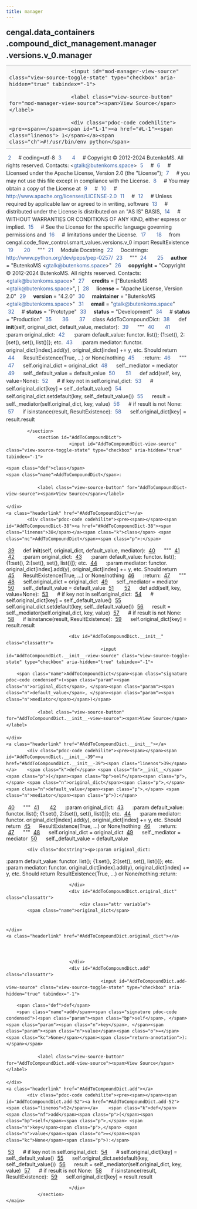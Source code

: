 ```yaml
---
title: manager
---
```


<div>
    <main class="pdoc">
            <section class="module-info">
                    <h1 class="modulename">
cengal<wbr>.data_containers<wbr>.compound_dict_management<wbr>.manager<wbr>.versions<wbr>.v_0<wbr>.manager    </h1>

                
                        <input id="mod-manager-view-source" class="view-source-toggle-state" type="checkbox" aria-hidden="true" tabindex="-1">

                        <label class="view-source-button" for="mod-manager-view-source"><span>View Source</span></label>

                        <div class="pdoc-code codehilite"><pre><span></span><span id="L-1"><a href="#L-1"><span class="linenos"> 1</span></a><span class="ch">#!/usr/bin/env python</span>
</span><span id="L-2"><a href="#L-2"><span class="linenos"> 2</span></a><span class="c1"># coding=utf-8</span>
</span><span id="L-3"><a href="#L-3"><span class="linenos"> 3</span></a>
</span><span id="L-4"><a href="#L-4"><span class="linenos"> 4</span></a><span class="c1"># Copyright © 2012-2024 ButenkoMS. All rights reserved. Contacts: &lt;gtalk@butenkoms.space&gt;</span>
</span><span id="L-5"><a href="#L-5"><span class="linenos"> 5</span></a><span class="c1"># </span>
</span><span id="L-6"><a href="#L-6"><span class="linenos"> 6</span></a><span class="c1"># Licensed under the Apache License, Version 2.0 (the &quot;License&quot;);</span>
</span><span id="L-7"><a href="#L-7"><span class="linenos"> 7</span></a><span class="c1"># you may not use this file except in compliance with the License.</span>
</span><span id="L-8"><a href="#L-8"><span class="linenos"> 8</span></a><span class="c1"># You may obtain a copy of the License at</span>
</span><span id="L-9"><a href="#L-9"><span class="linenos"> 9</span></a><span class="c1"># </span>
</span><span id="L-10"><a href="#L-10"><span class="linenos">10</span></a><span class="c1">#     http://www.apache.org/licenses/LICENSE-2.0</span>
</span><span id="L-11"><a href="#L-11"><span class="linenos">11</span></a><span class="c1"># </span>
</span><span id="L-12"><a href="#L-12"><span class="linenos">12</span></a><span class="c1"># Unless required by applicable law or agreed to in writing, software</span>
</span><span id="L-13"><a href="#L-13"><span class="linenos">13</span></a><span class="c1"># distributed under the License is distributed on an &quot;AS IS&quot; BASIS,</span>
</span><span id="L-14"><a href="#L-14"><span class="linenos">14</span></a><span class="c1"># WITHOUT WARRANTIES OR CONDITIONS OF ANY KIND, either express or implied.</span>
</span><span id="L-15"><a href="#L-15"><span class="linenos">15</span></a><span class="c1"># See the License for the specific language governing permissions and</span>
</span><span id="L-16"><a href="#L-16"><span class="linenos">16</span></a><span class="c1"># limitations under the License.</span>
</span><span id="L-17"><a href="#L-17"><span class="linenos">17</span></a>
</span><span id="L-18"><a href="#L-18"><span class="linenos">18</span></a><span class="kn">from</span> <span class="nn">cengal.code_flow_control.smart_values.versions.v_0</span> <span class="kn">import</span> <span class="n">ResultExistence</span>
</span><span id="L-19"><a href="#L-19"><span class="linenos">19</span></a>
</span><span id="L-20"><a href="#L-20"><span class="linenos">20</span></a><span class="sd">&quot;&quot;&quot;</span>
</span><span id="L-21"><a href="#L-21"><span class="linenos">21</span></a><span class="sd">Module Docstring</span>
</span><span id="L-22"><a href="#L-22"><span class="linenos">22</span></a><span class="sd">Docstrings: http://www.python.org/dev/peps/pep-0257/</span>
</span><span id="L-23"><a href="#L-23"><span class="linenos">23</span></a><span class="sd">&quot;&quot;&quot;</span>
</span><span id="L-24"><a href="#L-24"><span class="linenos">24</span></a>
</span><span id="L-25"><a href="#L-25"><span class="linenos">25</span></a><span class="n">__author__</span> <span class="o">=</span> <span class="s2">&quot;ButenkoMS &lt;gtalk@butenkoms.space&gt;&quot;</span>
</span><span id="L-26"><a href="#L-26"><span class="linenos">26</span></a><span class="n">__copyright__</span> <span class="o">=</span> <span class="s2">&quot;Copyright © 2012-2024 ButenkoMS. All rights reserved. Contacts: &lt;gtalk@butenkoms.space&gt;&quot;</span>
</span><span id="L-27"><a href="#L-27"><span class="linenos">27</span></a><span class="n">__credits__</span> <span class="o">=</span> <span class="p">[</span><span class="s2">&quot;ButenkoMS &lt;gtalk@butenkoms.space&gt;&quot;</span><span class="p">,</span> <span class="p">]</span>
</span><span id="L-28"><a href="#L-28"><span class="linenos">28</span></a><span class="n">__license__</span> <span class="o">=</span> <span class="s2">&quot;Apache License, Version 2.0&quot;</span>
</span><span id="L-29"><a href="#L-29"><span class="linenos">29</span></a><span class="n">__version__</span> <span class="o">=</span> <span class="s2">&quot;4.2.0&quot;</span>
</span><span id="L-30"><a href="#L-30"><span class="linenos">30</span></a><span class="n">__maintainer__</span> <span class="o">=</span> <span class="s2">&quot;ButenkoMS &lt;gtalk@butenkoms.space&gt;&quot;</span>
</span><span id="L-31"><a href="#L-31"><span class="linenos">31</span></a><span class="n">__email__</span> <span class="o">=</span> <span class="s2">&quot;gtalk@butenkoms.space&quot;</span>
</span><span id="L-32"><a href="#L-32"><span class="linenos">32</span></a><span class="c1"># __status__ = &quot;Prototype&quot;</span>
</span><span id="L-33"><a href="#L-33"><span class="linenos">33</span></a><span class="n">__status__</span> <span class="o">=</span> <span class="s2">&quot;Development&quot;</span>
</span><span id="L-34"><a href="#L-34"><span class="linenos">34</span></a><span class="c1"># __status__ = &quot;Production&quot;</span>
</span><span id="L-35"><a href="#L-35"><span class="linenos">35</span></a>
</span><span id="L-36"><a href="#L-36"><span class="linenos">36</span></a>
</span><span id="L-37"><a href="#L-37"><span class="linenos">37</span></a><span class="k">class</span> <span class="nc">AddToCompoundDict</span><span class="p">:</span>
</span><span id="L-38"><a href="#L-38"><span class="linenos">38</span></a>    <span class="k">def</span> <span class="fm">__init__</span><span class="p">(</span><span class="bp">self</span><span class="p">,</span> <span class="n">original_dict</span><span class="p">,</span> <span class="n">default_value</span><span class="p">,</span> <span class="n">mediator</span><span class="p">):</span>
</span><span id="L-39"><a href="#L-39"><span class="linenos">39</span></a><span class="w">        </span><span class="sd">&quot;&quot;&quot;</span>
</span><span id="L-40"><a href="#L-40"><span class="linenos">40</span></a>
</span><span id="L-41"><a href="#L-41"><span class="linenos">41</span></a><span class="sd">        :param original_dict:</span>
</span><span id="L-42"><a href="#L-42"><span class="linenos">42</span></a><span class="sd">        :param default_value: functor. list(); {1:set(), 2:[set(), set(), list()]}; etc.</span>
</span><span id="L-43"><a href="#L-43"><span class="linenos">43</span></a><span class="sd">        :param mediator: functor. original_dict[index].add(y), original_dict[index] += y, etc. Should return</span>
</span><span id="L-44"><a href="#L-44"><span class="linenos">44</span></a><span class="sd">            ResultExistence(True, ...) or None/nothing</span>
</span><span id="L-45"><a href="#L-45"><span class="linenos">45</span></a><span class="sd">        :return:</span>
</span><span id="L-46"><a href="#L-46"><span class="linenos">46</span></a><span class="sd">        &quot;&quot;&quot;</span>
</span><span id="L-47"><a href="#L-47"><span class="linenos">47</span></a>        <span class="bp">self</span><span class="o">.</span><span class="n">original_dict</span> <span class="o">=</span> <span class="n">original_dict</span>
</span><span id="L-48"><a href="#L-48"><span class="linenos">48</span></a>        <span class="bp">self</span><span class="o">.</span><span class="n">_mediator</span> <span class="o">=</span> <span class="n">mediator</span>
</span><span id="L-49"><a href="#L-49"><span class="linenos">49</span></a>        <span class="bp">self</span><span class="o">.</span><span class="n">_default_value</span> <span class="o">=</span> <span class="n">default_value</span>
</span><span id="L-50"><a href="#L-50"><span class="linenos">50</span></a>
</span><span id="L-51"><a href="#L-51"><span class="linenos">51</span></a>    <span class="k">def</span> <span class="nf">add</span><span class="p">(</span><span class="bp">self</span><span class="p">,</span> <span class="n">key</span><span class="p">,</span> <span class="n">value</span><span class="o">=</span><span class="kc">None</span><span class="p">):</span>
</span><span id="L-52"><a href="#L-52"><span class="linenos">52</span></a>        <span class="c1"># if key not in self.original_dict:</span>
</span><span id="L-53"><a href="#L-53"><span class="linenos">53</span></a>        <span class="c1">#     self.original_dict[key] = self._default_value()</span>
</span><span id="L-54"><a href="#L-54"><span class="linenos">54</span></a>        <span class="bp">self</span><span class="o">.</span><span class="n">original_dict</span><span class="o">.</span><span class="n">setdefault</span><span class="p">(</span><span class="n">key</span><span class="p">,</span> <span class="bp">self</span><span class="o">.</span><span class="n">_default_value</span><span class="p">())</span>
</span><span id="L-55"><a href="#L-55"><span class="linenos">55</span></a>        <span class="n">result</span> <span class="o">=</span> <span class="bp">self</span><span class="o">.</span><span class="n">_mediator</span><span class="p">(</span><span class="bp">self</span><span class="o">.</span><span class="n">original_dict</span><span class="p">,</span> <span class="n">key</span><span class="p">,</span> <span class="n">value</span><span class="p">)</span>
</span><span id="L-56"><a href="#L-56"><span class="linenos">56</span></a>        <span class="c1"># if result is not None:</span>
</span><span id="L-57"><a href="#L-57"><span class="linenos">57</span></a>        <span class="k">if</span> <span class="nb">isinstance</span><span class="p">(</span><span class="n">result</span><span class="p">,</span> <span class="n">ResultExistence</span><span class="p">):</span>
</span><span id="L-58"><a href="#L-58"><span class="linenos">58</span></a>            <span class="bp">self</span><span class="o">.</span><span class="n">original_dict</span><span class="p">[</span><span class="n">key</span><span class="p">]</span> <span class="o">=</span> <span class="n">result</span><span class="o">.</span><span class="n">result</span>
</span></pre></div>


            </section>
                <section id="AddToCompoundDict">
                            <input id="AddToCompoundDict-view-source" class="view-source-toggle-state" type="checkbox" aria-hidden="true" tabindex="-1">
<div class="attr class">
            
    <span class="def">class</span>
    <span class="name">AddToCompoundDict</span>:

                <label class="view-source-button" for="AddToCompoundDict-view-source"><span>View Source</span></label>

    </div>
    <a class="headerlink" href="#AddToCompoundDict"></a>
            <div class="pdoc-code codehilite"><pre><span></span><span id="AddToCompoundDict-38"><a href="#AddToCompoundDict-38"><span class="linenos">38</span></a><span class="k">class</span> <span class="nc">AddToCompoundDict</span><span class="p">:</span>
</span><span id="AddToCompoundDict-39"><a href="#AddToCompoundDict-39"><span class="linenos">39</span></a>    <span class="k">def</span> <span class="fm">__init__</span><span class="p">(</span><span class="bp">self</span><span class="p">,</span> <span class="n">original_dict</span><span class="p">,</span> <span class="n">default_value</span><span class="p">,</span> <span class="n">mediator</span><span class="p">):</span>
</span><span id="AddToCompoundDict-40"><a href="#AddToCompoundDict-40"><span class="linenos">40</span></a><span class="w">        </span><span class="sd">&quot;&quot;&quot;</span>
</span><span id="AddToCompoundDict-41"><a href="#AddToCompoundDict-41"><span class="linenos">41</span></a>
</span><span id="AddToCompoundDict-42"><a href="#AddToCompoundDict-42"><span class="linenos">42</span></a><span class="sd">        :param original_dict:</span>
</span><span id="AddToCompoundDict-43"><a href="#AddToCompoundDict-43"><span class="linenos">43</span></a><span class="sd">        :param default_value: functor. list(); {1:set(), 2:[set(), set(), list()]}; etc.</span>
</span><span id="AddToCompoundDict-44"><a href="#AddToCompoundDict-44"><span class="linenos">44</span></a><span class="sd">        :param mediator: functor. original_dict[index].add(y), original_dict[index] += y, etc. Should return</span>
</span><span id="AddToCompoundDict-45"><a href="#AddToCompoundDict-45"><span class="linenos">45</span></a><span class="sd">            ResultExistence(True, ...) or None/nothing</span>
</span><span id="AddToCompoundDict-46"><a href="#AddToCompoundDict-46"><span class="linenos">46</span></a><span class="sd">        :return:</span>
</span><span id="AddToCompoundDict-47"><a href="#AddToCompoundDict-47"><span class="linenos">47</span></a><span class="sd">        &quot;&quot;&quot;</span>
</span><span id="AddToCompoundDict-48"><a href="#AddToCompoundDict-48"><span class="linenos">48</span></a>        <span class="bp">self</span><span class="o">.</span><span class="n">original_dict</span> <span class="o">=</span> <span class="n">original_dict</span>
</span><span id="AddToCompoundDict-49"><a href="#AddToCompoundDict-49"><span class="linenos">49</span></a>        <span class="bp">self</span><span class="o">.</span><span class="n">_mediator</span> <span class="o">=</span> <span class="n">mediator</span>
</span><span id="AddToCompoundDict-50"><a href="#AddToCompoundDict-50"><span class="linenos">50</span></a>        <span class="bp">self</span><span class="o">.</span><span class="n">_default_value</span> <span class="o">=</span> <span class="n">default_value</span>
</span><span id="AddToCompoundDict-51"><a href="#AddToCompoundDict-51"><span class="linenos">51</span></a>
</span><span id="AddToCompoundDict-52"><a href="#AddToCompoundDict-52"><span class="linenos">52</span></a>    <span class="k">def</span> <span class="nf">add</span><span class="p">(</span><span class="bp">self</span><span class="p">,</span> <span class="n">key</span><span class="p">,</span> <span class="n">value</span><span class="o">=</span><span class="kc">None</span><span class="p">):</span>
</span><span id="AddToCompoundDict-53"><a href="#AddToCompoundDict-53"><span class="linenos">53</span></a>        <span class="c1"># if key not in self.original_dict:</span>
</span><span id="AddToCompoundDict-54"><a href="#AddToCompoundDict-54"><span class="linenos">54</span></a>        <span class="c1">#     self.original_dict[key] = self._default_value()</span>
</span><span id="AddToCompoundDict-55"><a href="#AddToCompoundDict-55"><span class="linenos">55</span></a>        <span class="bp">self</span><span class="o">.</span><span class="n">original_dict</span><span class="o">.</span><span class="n">setdefault</span><span class="p">(</span><span class="n">key</span><span class="p">,</span> <span class="bp">self</span><span class="o">.</span><span class="n">_default_value</span><span class="p">())</span>
</span><span id="AddToCompoundDict-56"><a href="#AddToCompoundDict-56"><span class="linenos">56</span></a>        <span class="n">result</span> <span class="o">=</span> <span class="bp">self</span><span class="o">.</span><span class="n">_mediator</span><span class="p">(</span><span class="bp">self</span><span class="o">.</span><span class="n">original_dict</span><span class="p">,</span> <span class="n">key</span><span class="p">,</span> <span class="n">value</span><span class="p">)</span>
</span><span id="AddToCompoundDict-57"><a href="#AddToCompoundDict-57"><span class="linenos">57</span></a>        <span class="c1"># if result is not None:</span>
</span><span id="AddToCompoundDict-58"><a href="#AddToCompoundDict-58"><span class="linenos">58</span></a>        <span class="k">if</span> <span class="nb">isinstance</span><span class="p">(</span><span class="n">result</span><span class="p">,</span> <span class="n">ResultExistence</span><span class="p">):</span>
</span><span id="AddToCompoundDict-59"><a href="#AddToCompoundDict-59"><span class="linenos">59</span></a>            <span class="bp">self</span><span class="o">.</span><span class="n">original_dict</span><span class="p">[</span><span class="n">key</span><span class="p">]</span> <span class="o">=</span> <span class="n">result</span><span class="o">.</span><span class="n">result</span>
</span></pre></div>


    

                            <div id="AddToCompoundDict.__init__" class="classattr">
                                        <input id="AddToCompoundDict.__init__-view-source" class="view-source-toggle-state" type="checkbox" aria-hidden="true" tabindex="-1">
<div class="attr function">
            
        <span class="name">AddToCompoundDict</span><span class="signature pdoc-code condensed">(<span class="param"><span class="n">original_dict</span>, </span><span class="param"><span class="n">default_value</span>, </span><span class="param"><span class="n">mediator</span></span>)</span>

                <label class="view-source-button" for="AddToCompoundDict.__init__-view-source"><span>View Source</span></label>

    </div>
    <a class="headerlink" href="#AddToCompoundDict.__init__"></a>
            <div class="pdoc-code codehilite"><pre><span></span><span id="AddToCompoundDict.__init__-39"><a href="#AddToCompoundDict.__init__-39"><span class="linenos">39</span></a>    <span class="k">def</span> <span class="fm">__init__</span><span class="p">(</span><span class="bp">self</span><span class="p">,</span> <span class="n">original_dict</span><span class="p">,</span> <span class="n">default_value</span><span class="p">,</span> <span class="n">mediator</span><span class="p">):</span>
</span><span id="AddToCompoundDict.__init__-40"><a href="#AddToCompoundDict.__init__-40"><span class="linenos">40</span></a><span class="w">        </span><span class="sd">&quot;&quot;&quot;</span>
</span><span id="AddToCompoundDict.__init__-41"><a href="#AddToCompoundDict.__init__-41"><span class="linenos">41</span></a>
</span><span id="AddToCompoundDict.__init__-42"><a href="#AddToCompoundDict.__init__-42"><span class="linenos">42</span></a><span class="sd">        :param original_dict:</span>
</span><span id="AddToCompoundDict.__init__-43"><a href="#AddToCompoundDict.__init__-43"><span class="linenos">43</span></a><span class="sd">        :param default_value: functor. list(); {1:set(), 2:[set(), set(), list()]}; etc.</span>
</span><span id="AddToCompoundDict.__init__-44"><a href="#AddToCompoundDict.__init__-44"><span class="linenos">44</span></a><span class="sd">        :param mediator: functor. original_dict[index].add(y), original_dict[index] += y, etc. Should return</span>
</span><span id="AddToCompoundDict.__init__-45"><a href="#AddToCompoundDict.__init__-45"><span class="linenos">45</span></a><span class="sd">            ResultExistence(True, ...) or None/nothing</span>
</span><span id="AddToCompoundDict.__init__-46"><a href="#AddToCompoundDict.__init__-46"><span class="linenos">46</span></a><span class="sd">        :return:</span>
</span><span id="AddToCompoundDict.__init__-47"><a href="#AddToCompoundDict.__init__-47"><span class="linenos">47</span></a><span class="sd">        &quot;&quot;&quot;</span>
</span><span id="AddToCompoundDict.__init__-48"><a href="#AddToCompoundDict.__init__-48"><span class="linenos">48</span></a>        <span class="bp">self</span><span class="o">.</span><span class="n">original_dict</span> <span class="o">=</span> <span class="n">original_dict</span>
</span><span id="AddToCompoundDict.__init__-49"><a href="#AddToCompoundDict.__init__-49"><span class="linenos">49</span></a>        <span class="bp">self</span><span class="o">.</span><span class="n">_mediator</span> <span class="o">=</span> <span class="n">mediator</span>
</span><span id="AddToCompoundDict.__init__-50"><a href="#AddToCompoundDict.__init__-50"><span class="linenos">50</span></a>        <span class="bp">self</span><span class="o">.</span><span class="n">_default_value</span> <span class="o">=</span> <span class="n">default_value</span>
</span></pre></div>


            <div class="docstring"><p>:param original_dict:
:param default_value: functor. list(); {1:set(), 2:[set(), set(), list()]}; etc.
:param mediator: functor. original_dict[index].add(y), original_dict[index] += y, etc. Should return
    ResultExistence(True, ...) or None/nothing
:return:</p>
</div>


                            </div>
                            <div id="AddToCompoundDict.original_dict" class="classattr">
                                <div class="attr variable">
            <span class="name">original_dict</span>

        
    </div>
    <a class="headerlink" href="#AddToCompoundDict.original_dict"></a>
    
    

                            </div>
                            <div id="AddToCompoundDict.add" class="classattr">
                                        <input id="AddToCompoundDict.add-view-source" class="view-source-toggle-state" type="checkbox" aria-hidden="true" tabindex="-1">
<div class="attr function">
            
        <span class="def">def</span>
        <span class="name">add</span><span class="signature pdoc-code condensed">(<span class="param"><span class="bp">self</span>, </span><span class="param"><span class="n">key</span>, </span><span class="param"><span class="n">value</span><span class="o">=</span><span class="kc">None</span></span><span class="return-annotation">):</span></span>

                <label class="view-source-button" for="AddToCompoundDict.add-view-source"><span>View Source</span></label>

    </div>
    <a class="headerlink" href="#AddToCompoundDict.add"></a>
            <div class="pdoc-code codehilite"><pre><span></span><span id="AddToCompoundDict.add-52"><a href="#AddToCompoundDict.add-52"><span class="linenos">52</span></a>    <span class="k">def</span> <span class="nf">add</span><span class="p">(</span><span class="bp">self</span><span class="p">,</span> <span class="n">key</span><span class="p">,</span> <span class="n">value</span><span class="o">=</span><span class="kc">None</span><span class="p">):</span>
</span><span id="AddToCompoundDict.add-53"><a href="#AddToCompoundDict.add-53"><span class="linenos">53</span></a>        <span class="c1"># if key not in self.original_dict:</span>
</span><span id="AddToCompoundDict.add-54"><a href="#AddToCompoundDict.add-54"><span class="linenos">54</span></a>        <span class="c1">#     self.original_dict[key] = self._default_value()</span>
</span><span id="AddToCompoundDict.add-55"><a href="#AddToCompoundDict.add-55"><span class="linenos">55</span></a>        <span class="bp">self</span><span class="o">.</span><span class="n">original_dict</span><span class="o">.</span><span class="n">setdefault</span><span class="p">(</span><span class="n">key</span><span class="p">,</span> <span class="bp">self</span><span class="o">.</span><span class="n">_default_value</span><span class="p">())</span>
</span><span id="AddToCompoundDict.add-56"><a href="#AddToCompoundDict.add-56"><span class="linenos">56</span></a>        <span class="n">result</span> <span class="o">=</span> <span class="bp">self</span><span class="o">.</span><span class="n">_mediator</span><span class="p">(</span><span class="bp">self</span><span class="o">.</span><span class="n">original_dict</span><span class="p">,</span> <span class="n">key</span><span class="p">,</span> <span class="n">value</span><span class="p">)</span>
</span><span id="AddToCompoundDict.add-57"><a href="#AddToCompoundDict.add-57"><span class="linenos">57</span></a>        <span class="c1"># if result is not None:</span>
</span><span id="AddToCompoundDict.add-58"><a href="#AddToCompoundDict.add-58"><span class="linenos">58</span></a>        <span class="k">if</span> <span class="nb">isinstance</span><span class="p">(</span><span class="n">result</span><span class="p">,</span> <span class="n">ResultExistence</span><span class="p">):</span>
</span><span id="AddToCompoundDict.add-59"><a href="#AddToCompoundDict.add-59"><span class="linenos">59</span></a>            <span class="bp">self</span><span class="o">.</span><span class="n">original_dict</span><span class="p">[</span><span class="n">key</span><span class="p">]</span> <span class="o">=</span> <span class="n">result</span><span class="o">.</span><span class="n">result</span>
</span></pre></div>


    

                            </div>
                </section>
    </main>


<style>pre{line-height:125%;}span.linenos{color:inherit; background-color:transparent; padding-left:5px; padding-right:20px;}.pdoc-code .hll{background-color:#ffffcc}.pdoc-code{background:#f8f8f8;}.pdoc-code .c{color:#3D7B7B; font-style:italic}.pdoc-code .err{border:1px solid #FF0000}.pdoc-code .k{color:#008000; font-weight:bold}.pdoc-code .o{color:#666666}.pdoc-code .ch{color:#3D7B7B; font-style:italic}.pdoc-code .cm{color:#3D7B7B; font-style:italic}.pdoc-code .cp{color:#9C6500}.pdoc-code .cpf{color:#3D7B7B; font-style:italic}.pdoc-code .c1{color:#3D7B7B; font-style:italic}.pdoc-code .cs{color:#3D7B7B; font-style:italic}.pdoc-code .gd{color:#A00000}.pdoc-code .ge{font-style:italic}.pdoc-code .gr{color:#E40000}.pdoc-code .gh{color:#000080; font-weight:bold}.pdoc-code .gi{color:#008400}.pdoc-code .go{color:#717171}.pdoc-code .gp{color:#000080; font-weight:bold}.pdoc-code .gs{font-weight:bold}.pdoc-code .gu{color:#800080; font-weight:bold}.pdoc-code .gt{color:#0044DD}.pdoc-code .kc{color:#008000; font-weight:bold}.pdoc-code .kd{color:#008000; font-weight:bold}.pdoc-code .kn{color:#008000; font-weight:bold}.pdoc-code .kp{color:#008000}.pdoc-code .kr{color:#008000; font-weight:bold}.pdoc-code .kt{color:#B00040}.pdoc-code .m{color:#666666}.pdoc-code .s{color:#BA2121}.pdoc-code .na{color:#687822}.pdoc-code .nb{color:#008000}.pdoc-code .nc{color:#0000FF; font-weight:bold}.pdoc-code .no{color:#880000}.pdoc-code .nd{color:#AA22FF}.pdoc-code .ni{color:#717171; font-weight:bold}.pdoc-code .ne{color:#CB3F38; font-weight:bold}.pdoc-code .nf{color:#0000FF}.pdoc-code .nl{color:#767600}.pdoc-code .nn{color:#0000FF; font-weight:bold}.pdoc-code .nt{color:#008000; font-weight:bold}.pdoc-code .nv{color:#19177C}.pdoc-code .ow{color:#AA22FF; font-weight:bold}.pdoc-code .w{color:#bbbbbb}.pdoc-code .mb{color:#666666}.pdoc-code .mf{color:#666666}.pdoc-code .mh{color:#666666}.pdoc-code .mi{color:#666666}.pdoc-code .mo{color:#666666}.pdoc-code .sa{color:#BA2121}.pdoc-code .sb{color:#BA2121}.pdoc-code .sc{color:#BA2121}.pdoc-code .dl{color:#BA2121}.pdoc-code .sd{color:#BA2121; font-style:italic}.pdoc-code .s2{color:#BA2121}.pdoc-code .se{color:#AA5D1F; font-weight:bold}.pdoc-code .sh{color:#BA2121}.pdoc-code .si{color:#A45A77; font-weight:bold}.pdoc-code .sx{color:#008000}.pdoc-code .sr{color:#A45A77}.pdoc-code .s1{color:#BA2121}.pdoc-code .ss{color:#19177C}.pdoc-code .bp{color:#008000}.pdoc-code .fm{color:#0000FF}.pdoc-code .vc{color:#19177C}.pdoc-code .vg{color:#19177C}.pdoc-code .vi{color:#19177C}.pdoc-code .vm{color:#19177C}.pdoc-code .il{color:#666666}</style>
<style>:root{--pdoc-background:#fff;}.pdoc{--text:#212529;--muted:#6c757d;--link:#3660a5;--link-hover:#1659c5;--code:#f8f8f8;--active:#fff598;--accent:#eee;--accent2:#c1c1c1;--nav-hover:rgba(255, 255, 255, 0.5);--name:#0066BB;--def:#008800;--annotation:#007020;}</style>
<style>.pdoc{color:var(--text);box-sizing:border-box;line-height:1.5;background:none;}.pdoc .pdoc-button{cursor:pointer;display:inline-block;border:solid black 1px;border-radius:2px;font-size:.75rem;padding:calc(0.5em - 1px) 1em;transition:100ms all;}.pdoc .pdoc-alert{padding:1rem 1rem 1rem calc(1.5rem + 24px);border:1px solid transparent;border-radius:.25rem;background-repeat:no-repeat;background-position:1rem center;margin-bottom:1rem;}.pdoc .pdoc-alert > *:last-child{margin-bottom:0;}.pdoc .pdoc-alert-note {color:#084298;background-color:#cfe2ff;border-color:#b6d4fe;background-image:url("data:image/svg+xml,%3Csvg%20xmlns%3D%22http%3A//www.w3.org/2000/svg%22%20width%3D%2224%22%20height%3D%2224%22%20fill%3D%22%23084298%22%20viewBox%3D%220%200%2016%2016%22%3E%3Cpath%20d%3D%22M8%2016A8%208%200%201%200%208%200a8%208%200%200%200%200%2016zm.93-9.412-1%204.705c-.07.34.029.533.304.533.194%200%20.487-.07.686-.246l-.088.416c-.287.346-.92.598-1.465.598-.703%200-1.002-.422-.808-1.319l.738-3.468c.064-.293.006-.399-.287-.47l-.451-.081.082-.381%202.29-.287zM8%205.5a1%201%200%201%201%200-2%201%201%200%200%201%200%202z%22/%3E%3C/svg%3E");}.pdoc .pdoc-alert-warning{color:#664d03;background-color:#fff3cd;border-color:#ffecb5;background-image:url("data:image/svg+xml,%3Csvg%20xmlns%3D%22http%3A//www.w3.org/2000/svg%22%20width%3D%2224%22%20height%3D%2224%22%20fill%3D%22%23664d03%22%20viewBox%3D%220%200%2016%2016%22%3E%3Cpath%20d%3D%22M8.982%201.566a1.13%201.13%200%200%200-1.96%200L.165%2013.233c-.457.778.091%201.767.98%201.767h13.713c.889%200%201.438-.99.98-1.767L8.982%201.566zM8%205c.535%200%20.954.462.9.995l-.35%203.507a.552.552%200%200%201-1.1%200L7.1%205.995A.905.905%200%200%201%208%205zm.002%206a1%201%200%201%201%200%202%201%201%200%200%201%200-2z%22/%3E%3C/svg%3E");}.pdoc .pdoc-alert-danger{color:#842029;background-color:#f8d7da;border-color:#f5c2c7;background-image:url("data:image/svg+xml,%3Csvg%20xmlns%3D%22http%3A//www.w3.org/2000/svg%22%20width%3D%2224%22%20height%3D%2224%22%20fill%3D%22%23842029%22%20viewBox%3D%220%200%2016%2016%22%3E%3Cpath%20d%3D%22M5.52.359A.5.5%200%200%201%206%200h4a.5.5%200%200%201%20.474.658L8.694%206H12.5a.5.5%200%200%201%20.395.807l-7%209a.5.5%200%200%201-.873-.454L6.823%209.5H3.5a.5.5%200%200%201-.48-.641l2.5-8.5z%22/%3E%3C/svg%3E");}.pdoc .visually-hidden{position:absolute !important;width:1px !important;height:1px !important;padding:0 !important;margin:-1px !important;overflow:hidden !important;clip:rect(0, 0, 0, 0) !important;white-space:nowrap !important;border:0 !important;}.pdoc h1, .pdoc h2, .pdoc h3{font-weight:300;margin:.3em 0;padding:.2em 0;}.pdoc > section:not(.module-info) h1{font-size:1.5rem;font-weight:500;}.pdoc > section:not(.module-info) h2{font-size:1.4rem;font-weight:500;}.pdoc > section:not(.module-info) h3{font-size:1.3rem;font-weight:500;}.pdoc > section:not(.module-info) h4{font-size:1.2rem;}.pdoc > section:not(.module-info) h5{font-size:1.1rem;}.pdoc a{text-decoration:none;color:var(--link);}.pdoc a:hover{color:var(--link-hover);}.pdoc blockquote{margin-left:2rem;}.pdoc pre{border-top:1px solid var(--accent2);border-bottom:1px solid var(--accent2);margin-top:0;margin-bottom:1em;padding:.5rem 0 .5rem .5rem;overflow-x:auto;background-color:var(--code);}.pdoc code{color:var(--text);padding:.2em .4em;margin:0;font-size:85%;background-color:var(--accent);border-radius:6px;}.pdoc a > code{color:inherit;}.pdoc pre > code{display:inline-block;font-size:inherit;background:none;border:none;padding:0;}.pdoc > section:not(.module-info){margin-bottom:1.5rem;}.pdoc .modulename{margin-top:0;font-weight:bold;}.pdoc .modulename a{color:var(--link);transition:100ms all;}.pdoc .git-button{float:right;border:solid var(--link) 1px;}.pdoc .git-button:hover{background-color:var(--link);color:var(--pdoc-background);}.view-source-toggle-state,.view-source-toggle-state ~ .pdoc-code{display:none;}.view-source-toggle-state:checked ~ .pdoc-code{display:block;}.view-source-button{display:inline-block;float:right;font-size:.75rem;line-height:1.5rem;color:var(--muted);padding:0 .4rem 0 1.3rem;cursor:pointer;text-indent:-2px;}.view-source-button > span{visibility:hidden;}.module-info .view-source-button{float:none;display:flex;justify-content:flex-end;margin:-1.2rem .4rem -.2rem 0;}.view-source-button::before{position:absolute;content:"View Source";display:list-item;list-style-type:disclosure-closed;}.view-source-toggle-state:checked ~ .attr .view-source-button::before,.view-source-toggle-state:checked ~ .view-source-button::before{list-style-type:disclosure-open;}.pdoc .docstring{margin-bottom:1.5rem;}.pdoc section:not(.module-info) .docstring{margin-left:clamp(0rem, 5vw - 2rem, 1rem);}.pdoc .docstring .pdoc-code{margin-left:1em;margin-right:1em;}.pdoc h1:target,.pdoc h2:target,.pdoc h3:target,.pdoc h4:target,.pdoc h5:target,.pdoc h6:target,.pdoc .pdoc-code > pre > span:target{background-color:var(--active);box-shadow:-1rem 0 0 0 var(--active);}.pdoc .pdoc-code > pre > span:target{display:block;}.pdoc div:target > .attr,.pdoc section:target > .attr,.pdoc dd:target > a{background-color:var(--active);}.pdoc *{scroll-margin:2rem;}.pdoc .pdoc-code .linenos{user-select:none;}.pdoc .attr:hover{filter:contrast(0.95);}.pdoc section, .pdoc .classattr{position:relative;}.pdoc .headerlink{--width:clamp(1rem, 3vw, 2rem);position:absolute;top:0;left:calc(0rem - var(--width));transition:all 100ms ease-in-out;opacity:0;}.pdoc .headerlink::before{content:"#";display:block;text-align:center;width:var(--width);height:2.3rem;line-height:2.3rem;font-size:1.5rem;}.pdoc .attr:hover ~ .headerlink,.pdoc *:target > .headerlink,.pdoc .headerlink:hover{opacity:1;}.pdoc .attr{display:block;margin:.5rem 0 .5rem;padding:.4rem .4rem .4rem 1rem;background-color:var(--accent);overflow-x:auto;}.pdoc .classattr{margin-left:2rem;}.pdoc .name{color:var(--name);font-weight:bold;}.pdoc .def{color:var(--def);font-weight:bold;}.pdoc .signature{background-color:transparent;}.pdoc .param, .pdoc .return-annotation{white-space:pre;}.pdoc .signature.multiline .param{display:block;}.pdoc .signature.condensed .param{display:inline-block;}.pdoc .annotation{color:var(--annotation);}.pdoc .view-value-toggle-state,.pdoc .view-value-toggle-state ~ .default_value{display:none;}.pdoc .view-value-toggle-state:checked ~ .default_value{display:inherit;}.pdoc .view-value-button{font-size:.5rem;vertical-align:middle;border-style:dashed;margin-top:-0.1rem;}.pdoc .view-value-button:hover{background:white;}.pdoc .view-value-button::before{content:"show";text-align:center;width:2.2em;display:inline-block;}.pdoc .view-value-toggle-state:checked ~ .view-value-button::before{content:"hide";}.pdoc .inherited{margin-left:2rem;}.pdoc .inherited dt{font-weight:700;}.pdoc .inherited dt, .pdoc .inherited dd{display:inline;margin-left:0;margin-bottom:.5rem;}.pdoc .inherited dd:not(:last-child):after{content:", ";}.pdoc .inherited .class:before{content:"class ";}.pdoc .inherited .function a:after{content:"()";}.pdoc .search-result .docstring{overflow:auto;max-height:25vh;}.pdoc .search-result.focused > .attr{background-color:var(--active);}.pdoc .attribution{margin-top:2rem;display:block;opacity:0.5;transition:all 200ms;filter:grayscale(100%);}.pdoc .attribution:hover{opacity:1;filter:grayscale(0%);}.pdoc .attribution img{margin-left:5px;height:35px;vertical-align:middle;width:70px;transition:all 200ms;}.pdoc table{display:block;width:max-content;max-width:100%;overflow:auto;margin-bottom:1rem;}.pdoc table th{font-weight:600;}.pdoc table th, .pdoc table td{padding:6px 13px;border:1px solid var(--accent2);}</style></div>